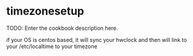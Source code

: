 # timezonesetup

TODO: Enter the cookbook description here.

if your OS is centos based, it will sync your hwclock and then will link to your /etc/localtime to your timezone

